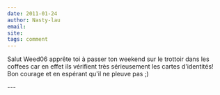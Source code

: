 ```yaml
---
date: 2011-01-24
author: Nasty-lau
email: 
site: 
tags: comment
---
```


<p>Salut Weed06 apprête toi à passer ton weekend sur le trottoir dans les coffees car en effet ils vérifient très sérieusement les cartes d'identités! <br />
Bon courage et en espérant qu'il ne pleuve pas ;)   </p>
---